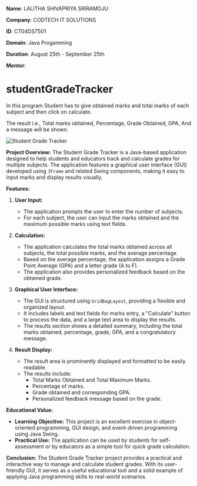 **Name**: LALITHA SHIVAPRIYA SRIRAMOJU                                                    

**Company**: CODTECH IT SOLUTIONS

**ID**: CT04DS7501

**Domain**: Java Progamming

**Duration**: August 25th - September 25th

**Mentor**: 


# studentGradeTracker
In this program Student has to give obtained marks and total marks of each subject and then click on calculate.

The result i.e., Total marks obtained, Percentage, Grade Obtained, GPA, And a message will be shown.

![Student Grade Tracker](https://github.com/user-attachments/assets/fb4997c8-a6dd-478c-abd8-e866c5f6065c)


**Project Overview:**
The Student Grade Tracker is a Java-based application designed to help students and educators track and calculate grades for multiple subjects. The application features a graphical user interface (GUI) developed using `JFrame` and related Swing components, making it easy to input marks and display results visually.

**Features:**
1. **User Input:**
   - The application prompts the user to enter the number of subjects.
   - For each subject, the user can input the marks obtained and the maximum possible marks using text fields.
  
2. **Calculation:**
   - The application calculates the total marks obtained across all subjects, the total possible marks, and the average percentage.
   - Based on the average percentage, the application assigns a Grade Point Average (GPA) and a letter grade (A to F).
   - The application also provides personalized feedback based on the obtained grade.

3. **Graphical User Interface:**
   - The GUI is structured using `GridBagLayout`, providing a flexible and organized layout.
   - It includes labels and text fields for marks entry, a "Calculate" button to process the data, and a large text area to display the results.
   - The results section shows a detailed summary, including the total marks obtained, percentage, grade, GPA, and a congratulatory message.

4. **Result Display:**
   - The result area is prominently displayed and formatted to be easily readable.
   - The results include:
     - Total Marks Obtained and Total Maximum Marks.
     - Percentage of marks.
     - Grade obtained and corresponding GPA.
     - Personalized feedback message based on the grade.

**Educational Value:**
- **Learning Objective:** This project is an excellent exercise in object-oriented programming, GUI design, and event-driven programming using Java Swing.
- **Practical Use:** The application can be used by students for self-assessment or by educators as a simple tool for quick grade calculation.

**Conclusion:**
The Student Grade Tracker project provides a practical and interactive way to manage and calculate student grades. With its user-friendly GUI, it serves as a useful educational tool and a solid example of applying Java programming skills to real-world scenarios.
